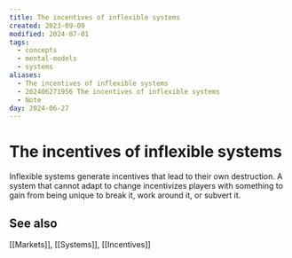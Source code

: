 ```yaml
---
title: The incentives of inflexible systems
created: 2023-09-09
modified: 2024-07-01
tags:
  - concepts
  - mental-models
  - systems
aliases:
  - The incentives of inflexible systems
  - 202406271956 The incentives of inflexible systems
  - Note
day: 2024-06-27
---
```


# The incentives of inflexible systems

Inflexible systems generate incentives that lead to their own destruction. A system that cannot adapt to change incentivizes players with something to gain from being unique to break it, work around it, or subvert it.

## See also

[[Markets]], [[Systems]], [[Incentives]]
